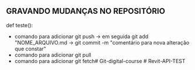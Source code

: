 
## GRAVANDO MUDANÇAS NO REPOSITÓRIO


def teste():
* comando para adicionar git push -> em seguida git add "NOME_ARQUIVO.md -> git commit -m "comentário para nova alteração que constar"
* comando para adicionar git pull
* comando para adicionar git fetch#   G i t - d i g i t a l - c o u r s e  
 #   R e v i t - A P I - T E S T  
 